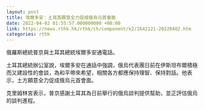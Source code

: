 ```yaml
---
layout: post
title: 埃爾多安：土耳其願意全力促成俄烏元首會面
date: 2022-04-02 01:55:57.000000000 +08:00
link: https://news.rthk.hk/rthk/ch/component/k2/1642121-20220402.htm
categories: rthk
---
```


俄羅斯總統普京與土耳其總統埃爾多安通電話。 

土耳其總統辦公室說，埃爾多安在通話中強調，俄烏代表團日前在伊斯坦布爾積極而又建設性的會談，為和平帶來希望，相關各方都應保持理智、保持對話。他表示，土方願意全力促成俄烏元首會面。 

克里姆林宮表示，普京感謝土耳其為日前舉行的俄烏談判提供幫助，並正評估俄烏的談判進程。
